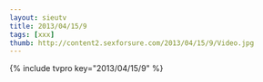 ```yaml
--- 
layout: sieutv
title: 2013/04/15/9
tags: [xxx]
thumb: http://content2.sexforsure.com/2013/04/15/9/Video.jpg
---
```

{% include tvpro key="2013/04/15/9" %} 
